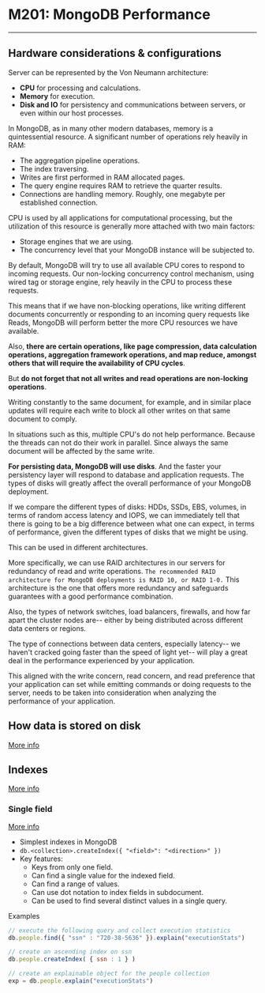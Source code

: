 # M201: MongoDB Performance

---

## Hardware considerations & configurations

Server can be represented by the Von Neumann architecture:
- **CPU** for processing and calculations.
- **Memory** for execution.
- **Disk and IO** for persistency and communications between servers, or even within our host processes.

In MongoDB, as in many other modern databases, memory is a quintessential resource. A significant number of operations rely heavily in RAM:
- The aggregation pipeline operations.
- The index traversing.
- Writes are first performed in RAM allocated pages.
- The query engine requires RAM to retrieve the quarter results.
- Connections are handling memory. Roughly, one megabyte per established connection.

CPU is used by all applications for computational processing, but the utilization of this resource is generally more attached with two main factors:
- Storage engines that we are using.
- The concurrency level that your MongoDB instance will be subjected to.

By default, MongoDB will try to use all available CPU cores to respond to incoming requests.
Our non-locking concurrency control mechanism, using wired tag or storage engine, rely heavily in the CPU to process these requests.

This means that if we have non-blocking operations, like writing different documents concurrently or responding to an incoming query requests like Reads, MongoDB will perform better the more CPU resources we have available.

Also, **there are certain operations, like page compression, data calculation operations, aggregation framework operations, and map reduce, amongst others that will require the availability of CPU cycles**.

But **do not forget that not all writes and read operations are non-locking operations**.

Writing constantly to the same document, for example, and in similar place updates will require each write to block all other writes on that same document to comply.

In situations such as this, multiple CPU's do not help performance. Because the threads can not do their work in parallel. Since always the same document will be affected by the same write.

**For persisting data, MongoDB will use disks**. And the faster your persistency layer will respond to database and application requests. The types of disks will greatly affect the overall performance of your MongoDB deployment.

If we compare the different types of disks: HDDs, SSDs, EBS, volumes, in terms of random access latency and IOPS, we can immediately tell that there is going to be a big difference between what one can expect, in terms of performance, given the different types of disks that we might be using.

This can be used in different architectures.

More specifically, we can use RAID architectures in our servers for redundancy of read and write operations. `The recommended RAID architecture for MongoDB deployments is RAID 10, or RAID 1-0.` This architecture is the one that offers more redundancy and safeguards guarantees with a good performance combination.

Also, the types of network switches, load balancers, firewalls, and how far apart the cluster nodes are-- either by being distributed across different data centers or regions.

The type of connections between data centers, especially latency-- we haven't cracked going faster than the speed of light yet-- will play a great deal in the performance experienced by your application.

This aligned with the write concern, read concern, and read preference that your application can set while emitting commands or doing requests to the server, needs to be taken into consideration when analyzing the performance of your application.


## How data is stored on disk
[More info][mongodbStorageData]


## Indexes
[More info][mongodbIndexes]

### Single field
[More info][singleIndex]

- Simplest indexes in MongoDB
- `db.<collection>.createIndex({ "<field>": "<direction>" })`
- Key features:
    - Keys from only one field.
    - Can find a single value for the indexed field.
    - Can find a range of values.
    - Can use dot notation to index fields in subdocument.
    - Can be used to find several distinct values in a single query.

Examples
```js
// execute the following query and collect execution statistics
db.people.find({ "ssn" : "720-38-5636" }).explain("executionStats")

// create an ascending index on ssn
db.people.createIndex( { ssn : 1 } )

// create an explainable object for the people collection
exp = db.people.explain("executionStats")
```



[mongodbIndexes]: https://docs.mongodb.com/manual/indexes
[mongodbStorageData]: https://docs.mongodb.com/manual/faq/storage
[singleIndex]: https://docs.mongodb.com/manual/core/index-single